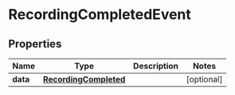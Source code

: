 

# RecordingCompletedEvent


## Properties

| Name | Type | Description | Notes |
|------------ | ------------- | ------------- | -------------|
|**data** | [**RecordingCompleted**](RecordingCompleted.md) |  |  [optional] |



